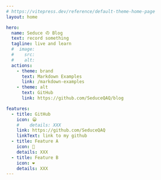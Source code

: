 ```yaml
---
# https://vitepress.dev/reference/default-theme-home-page
layout: home

hero:
  name: Seduce の Blog
  text: record something
  tagline: live and learn
  #  image:
  #    src: 
  #    alt: 
  actions:
    - theme: brand
      text: Markdown Examples
      link: /markdown-examples
    - theme: alt
      text: GitHub
      link: https://github.com/SeduceQAQ/blog

features:
  - title: GitHub
    icon: 😀
    #    details: XXX
    link: https://github.com/SeduceQAQ
    linkText: link to my github
  - title: Feature A
    icon: 🧐
    details: XXX
  - title: Feature B
    icon: ❤
    details: XXX
---
```


